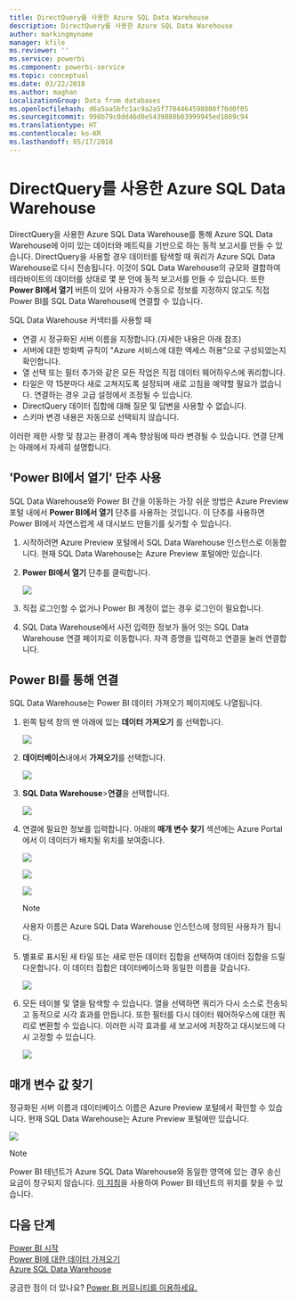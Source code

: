 ```yaml
---
title: DirectQuery를 사용한 Azure SQL Data Warehouse
description: DirectQuery를 사용한 Azure SQL Data Warehouse
author: markingmyname
manager: kfile
ms.reviewer: ''
ms.service: powerbi
ms.component: powerbi-service
ms.topic: conceptual
ms.date: 03/22/2018
ms.author: maghan
LocalizationGroup: Data from databases
ms.openlocfilehash: d6a5aa5bfc1ac9a2a5f7784464598800f70d0f05
ms.sourcegitcommit: 998b79c0dd46d0e5439888b83999945ed1809c94
ms.translationtype: HT
ms.contentlocale: ko-KR
ms.lasthandoff: 05/17/2018
---
```

# <a name="azure-sql-data-warehouse-with-directquery"></a>DirectQuery를 사용한 Azure SQL Data Warehouse
DirectQuery을 사용한 Azure SQL Data Warehouse를 통해 Azure SQL Data Warehouse에 이미 있는 데이터와 메트릭을 기반으로 하는 동적 보고서를 만들 수 있습니다. DirectQuery을 사용할 경우 데이터를 탐색할 때 쿼리가 Azure SQL Data Warehouse로 다시 전송됩니다. 이것이 SQL Data Warehouse의 규모와 결합하여 테라바이트의 데이터를 상대로 몇 분 안에 동적 보고서를 만들 수 있습니다. 또한 **Power BI에서 열기** 버튼이 있어 사용자가 수동으로 정보를 지정하지 않고도 직접 Power BI를 SQL Data Warehouse에 연결할 수 있습니다.

SQL Data Warehouse 커넥터를 사용할 때

* 연결 시 정규화된 서버 이름을 지정합니다.(자세한 내용은 아래 참조)
* 서버에 대한 방화벽 규칙이 "Azure 서비스에 대한 액세스 허용"으로 구성되었는지 확인합니다.
* 열 선택 또는 필터 추가와 같은 모든 작업은 직접 데이터 웨어하우스에 쿼리합니다.
* 타일은 약 15분마다 새로 고쳐지도록 설정되며 새로 고침을 예약할 필요가 없습니다.  연결하는 경우 고급 설정에서 조정될 수 있습니다.
* DirectQuery 데이터 집합에 대해 질문 및 답변을 사용할 수 없습니다.
* 스키마 변경 내용은 자동으로 선택되지 않습니다.

이러한 제한 사항 및 참고는 환경이 계속 향상됨에 따라 변경될 수 있습니다. 연결 단계는 아래에서 자세히 설명합니다.

## <a name="using-the-open-in-power-bi-button"></a>'Power BI에서 열기' 단추 사용
SQL Data Warehouse와 Power BI 간을 이동하는 가장 쉬운 방법은 Azure Preview 포털 내에서 **Power BI에서 열기** 단추를 사용하는 것입니다. 이 단추를 사용하면 Power BI에서 자연스럽게 새 대시보드 만들기를 싲가할 수 있습니다.

1. 시작하려면 Azure Preview 포털에서 SQL Data Warehouse 인스턴스로 이동합니다. 현재 SQL Data Warehouse는 Azure Preview 포털에만 있습니다.
2. **Power BI에서 열기** 단추를 클릭합니다.
   
    ![](media/service-azure-sql-data-warehouse-with-direct-connect/openinpowerbi.png)
3. 직접 로그인할 수 없거나 Power BI 계정이 없는 경우 로그인이 필요합니다.
4. SQL Data Warehouse에서 사전 입력한 정보가 들어 잇는 SQL Data Warehouse 연결 페이지로 이동합니다. 자격 증명을 입력하고 연결을 눌러 연결합니다.

## <a name="connecting-through-power-bi"></a>Power BI를 통해 연결
SQL Data Warehouse는 Power BI 데이터 가져오기 페이지에도 나열됩니다. 

1. 왼쪽 탐색 창의 맨 아래에 있는 **데이터 가져오기** 를 선택합니다.  
   
    ![](media/service-azure-sql-data-warehouse-with-direct-connect/getdatabutton.png)
2. **데이터베이스**내에서 **가져오기**를 선택합니다.
   
    ![](media/service-azure-sql-data-warehouse-with-direct-connect/databases.png)
3. **SQL Data Warehouse**\>**연결**을 선택합니다.
   
    ![](media/service-azure-sql-data-warehouse-with-direct-connect/azuresqldatawarehouseconnect.png)
4. 연결에 필요한 정보를 입력합니다. 아래의 **매개 변수 찾기** 섹션에는 Azure Portal에서 이 데이터가 배치될 위치를 보여줍니다.
   
    ![](media/service-azure-sql-data-warehouse-with-direct-connect/servername.png)
   
    ![](media/service-azure-sql-data-warehouse-with-direct-connect/servernamewithadvanced.png)
   
    ![](media/service-azure-sql-data-warehouse-with-direct-connect/username.png)
   
   > [!NOTE]
   > 사용자 이름은 Azure SQL Data Warehouse 인스턴스에 정의된 사용자가 됩니다.
   > 
   > 
5. 별표로 표시된 새 타일 또는 새로 만든 데이터 집합을 선택하여 데이터 집합을 드릴다운합니다. 이 데이터 집합은 데이터베이스와 동일한 이름을 갖습니다.
   
    ![](media/service-azure-sql-data-warehouse-with-direct-connect/dataset2.png)
6. 모든 테이블 및 열을 탐색할 수 있습니다. 열을 선택하면 쿼리가 다시 소스로 전송되고 동적으로 시각 효과를 만듭니다. 또한 필터를 다시 데이터 웨어하우스에 대한 쿼리로 변환할 수 있습니다. 이러한 시각 효과를 새 보고서에 저장하고 대시보드에 다시 고정할 수 있습니다.
   
    ![](media/service-azure-sql-data-warehouse-with-direct-connect/explore3.png)

## <a name="finding-parameter-values"></a>매개 변수 값 찾기
정규화된 서버 이름과 데이터베이스 이름은 Azure Preview 포털에서 확인할 수 있습니다. 현재 SQL Data Warehouse는 Azure Preview 포털에만 있습니다.

![](media/service-azure-sql-data-warehouse-with-direct-connect/azureportal.png)

> [!NOTE]
> Power BI 테넌트가 Azure SQL Data Warehouse와 동일한 영역에 있는 경우 송신 요금이 청구되지 않습니다. [이 지침](https://docs.microsoft.com/en-us/power-bi/service-admin-where-is-my-tenant-located)을 사용하여 Power BI 테넌트의 위치를 찾을 수 있습니다.
>

## <a name="next-steps"></a>다음 단계
[Power BI 시작](service-get-started.md)  
[Power BI에 대한 데이터 가져오기](service-get-data.md)  
[Azure SQL Data Warehouse](https://azure.microsoft.com/en-us/documentation/services/sql-data-warehouse/)  

궁금한 점이 더 있나요? [Power BI 커뮤니티를 이용하세요.](http://community.powerbi.com/)